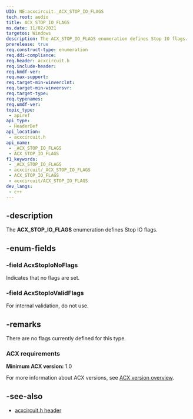 ```yaml
---
UID: NE:acxcircuit._ACX_STOP_IO_FLAGS
tech.root: audio
title: ACX_STOP_IO_FLAGS
ms.date: 11/02/2021
targetos: Windows
description: The ACX_STOP_IO_FLAGS enumeration defines Stop IO flags.
prerelease: true
req.construct-type: enumeration
req.ddi-compliance: 
req.header: acxcircuit.h
req.include-header: 
req.kmdf-ver: 
req.max-support: 
req.target-min-winverclnt: 
req.target-min-winversvr: 
req.target-type: 
req.typenames: 
req.umdf-ver: 
topic_type:
 - apiref
api_type:
 - HeaderDef
api_location:
 - acxcircuit.h
api_name:
 - _ACX_STOP_IO_FLAGS
 - ACX_STOP_IO_FLAGS
f1_keywords:
 - _ACX_STOP_IO_FLAGS
 - acxcircuit/_ACX_STOP_IO_FLAGS
 - ACX_STOP_IO_FLAGS
 - acxcircuit/ACX_STOP_IO_FLAGS
dev_langs:
 - c++
---
```


## -description

The **ACX_STOP_IO_FLAGS** enumeration defines Stop IO flags.

## -enum-fields

### -field AcxStopIoNoFlags

Indicates that no flags are set.

### -field AcxStopIoValidFlags

For internal validation, do not use.

## -remarks

There are no flags currently defined for this type.

### ACX requirements

**Minimum ACX version:** 1.0

For more information about ACX versions, see [ACX version overview](/windows-hardware/drivers/audio/acx-version-overview).

## -see-also

- [acxcircuit.h header](index.md)
